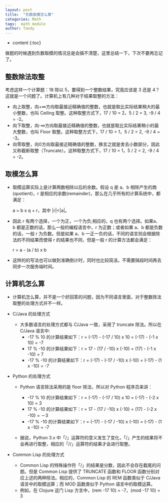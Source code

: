 ```yaml
---
layout: post
title:  "负数取模怎么算"
categories: Math
tags:  math module
author: Tandy
---
```


* content
{:toc}

做题的时候遇到负数取模的情况总是会搞不清楚，这里总结一下，下次不要再忘记了。




## 整数除法取整

考虑这样一个计算题：18 除以 5，要得到一个整数结果，究竟应该是 3 还是 4？这就是一个问题了。计算机上有几种对于结果取整的方法：

- 向上取整，向+∞方向取最接近精确值的整数，也就是取比实际结果稍大的最小整数，也叫 Ceiling 取整。这种取整方式下，17 / 10 = 2，5 / 2 = 3, -9 / 4 = -2。
- 向下取整，向-∞方向取最接近精确值的整数，也就是取比实际结果稍小的最大整数，也叫 Floor 取整。这种取整方式下，17 / 10 = 1，5 / 2 = 2, -9 / 4 = -3。
- 向零取整，向0方向取最接近精确值的整数，换言之就是舍去小数部分，因此又称截断取整（Truncate）。这种取整方式下，17 / 10 = 1，5 / 2 = 2, -9 / 4 = -2。

## 取模怎么算

- 取模运算实际上是计算两数相除以后的余数。假设 q 是 a、b 相除产生的商(quotient)，r 是相应的余数(remainder)，那么在几乎所有的计算系统中，都满足：

	a = b x q + r，其中 |r|<|a|。

- 因此 r 有两个选择，一个为正，一个为负;相应的，q 也有两个选择。如果a、b 都是正数的话，那么一般的编程语言中，r 为正数；或者如果 a、b 都是负数的话，一般 r 为负数。但是如果 a、b 一正一负的话，不同的语言则会根据除法的不同结果而使得 r 的结果也不同，但是一般 r 的计算方法都会满足：

	r = a - (a / b) x b

- 这样的的写法也可以做到准确倒计时，同时也比较简洁。不需要隔段时间再去同步一次服务端时间。

## 计算机怎么算

- 计算机怎么算，并不是一个好回答的问题，因为不同语言里面，对于整数除法取整的处理方式并不一样。

- C/Java 的处理方式

	- 大多数语言的处理方式都与 C/Java 一致，采用了 truncate 除法。所以在 C/Java 语言中:
		- -17 % 10 的计算结果如下：r = (-17) - (-17 / 10) x 10 = (-17) - (-1 x 10) = -7
		- 17 % -10 的计算结果如下：r = 17 - (17 / -10) x (-10) = (17) - (-1 x -10) = 7
		- -17 % -10 的计算结果如下：r = (-17) - (-17 / -10) x (-10) = (-17) - (1 x -10) = -7


- Python 的处理方式

	- Python 语言除法采用的是 floor 除法，所以对 Python 程序员来讲：
	
		- -17 % 10 的计算结果如下：r = (-17) - (-17 / 10) x 10 = (-17) - (-2 x 10) = 3
		- 17 % -10 的计算结果如下：r = 17 - (17 / -10) x (-10) = (17) - (-2 x -10) = －3
		- -17 % -10 的计算结果如下：r = (-17) - (-17 / -10) x (-10) = (-17) - (1 x -10) = -7

	- 据说，Python 3.x 中「/」运算符的意义发生了变化，「/」产生的结果将不会再进行取整，相应的「//」运算符的结果才会进行取整。

- Common Lisp 的处理方式

	- Common Lisp 的特殊操作符「/」的结果是分数，因此不会存在截尾的问题。但是 Common Lisp 提供了 TRUNCATE 函数和 FLOOR 函数分别对应上述的两种除法。相应的，Common Lisp 的 REM 函数类似于 C/Java 语言中的取模运算；而 MOD 函数类似于 Python 语言中的取模运算。
	- 例如，在 Clojure 这门 Lisp 方言中，(rem -17 10) = -7，(mod -17 10) = 3